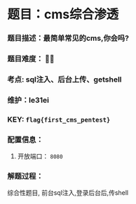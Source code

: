 # 题目：cms综合渗透

### 题目描述：最简单常见的cms,你会吗?

### 题目难度： 🌟🌟

### 考点: sql注入、后台上传、getshell

### 维护：le31ei

### KEY: `flag{first_cms_pentest}`

### 配置信息： 
1. 开放端口： `8080`

### 解题过程：

综合性题目, 前台sql注入,登录后台后,传shell